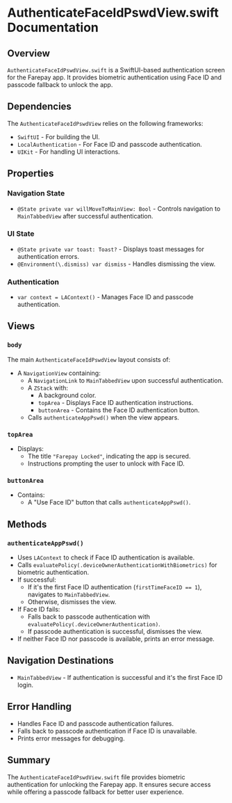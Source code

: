 # AuthenticateFaceIdPswdView.swift Documentation

## Overview
`AuthenticateFaceIdPswdView.swift` is a SwiftUI-based authentication screen for the Farepay app. It provides biometric authentication using Face ID and passcode fallback to unlock the app.

## Dependencies
The `AuthenticateFaceIdPswdView` relies on the following frameworks:
- `SwiftUI` - For building the UI.
- `LocalAuthentication` - For Face ID and passcode authentication.
- `UIKit` - For handling UI interactions.

## Properties

### Navigation State
- `@State private var willMoveToMainView: Bool` - Controls navigation to `MainTabbedView` after successful authentication.

### UI State
- `@State private var toast: Toast?` - Displays toast messages for authentication errors.
- `@Environment(\.dismiss) var dismiss` - Handles dismissing the view.

### Authentication
- `var context = LAContext()` - Manages Face ID and passcode authentication.

## Views

### `body`
The main `AuthenticateFaceIdPswdView` layout consists of:
- A `NavigationView` containing:
  - A `NavigationLink` to `MainTabbedView` upon successful authentication.
  - A `ZStack` with:
    - A background color.
    - `topArea` - Displays Face ID authentication instructions.
    - `buttonArea` - Contains the Face ID authentication button.
  - Calls `authenticateAppPswd()` when the view appears.

### `topArea`
- Displays:
  - The title `"Farepay Locked"`, indicating the app is secured.
  - Instructions prompting the user to unlock with Face ID.

### `buttonArea`
- Contains:
  - A "Use Face ID" button that calls `authenticateAppPswd()`.

## Methods

### `authenticateAppPswd()`
- Uses `LAContext` to check if Face ID authentication is available.
- Calls `evaluatePolicy(.deviceOwnerAuthenticationWithBiometrics)` for biometric authentication.
- If successful:
  - If it's the first Face ID authentication (`firstTimeFaceID == 1`), navigates to `MainTabbedView`.
  - Otherwise, dismisses the view.
- If Face ID fails:
  - Falls back to passcode authentication with `evaluatePolicy(.deviceOwnerAuthentication)`.
  - If passcode authentication is successful, dismisses the view.
- If neither Face ID nor passcode is available, prints an error message.

## Navigation Destinations
- `MainTabbedView` - If authentication is successful and it's the first Face ID login.

## Error Handling
- Handles Face ID and passcode authentication failures.
- Falls back to passcode authentication if Face ID is unavailable.
- Prints error messages for debugging.

## Summary
The `AuthenticateFaceIdPswdView.swift` file provides biometric authentication for unlocking the Farepay app. It ensures secure access while offering a passcode fallback for better user experience.


